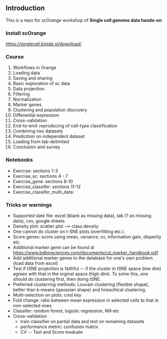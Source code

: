 ## Introduction

This is a repo for scOrange workshop of **Single cell genome data hands-on**

### Install scOrange
https://singlecell.biolab.si/download/


### Course
1. Workflows in Orange
2. Loading data
3. Saving and sharing
4. Basic exploration of sc data
5. Data projection
6. Filtering
7. Normalization
8. Marker genes
9. Clustering and population discovery
10. Differential expression
11. Cross-validation
12. End-to-end: reproducing of cell-type classification
13. Combining two datasets
14. Predicitoin on independent dataset
15. Loading from tab-delimited
16. Conclusion and survey

### Notebooks
* Exercise: sections 1-3
* Exercise\_sc: sections 4 - 7
* Exercise\_gene: sections 8-10
* Exercise\_classifer: sections 11-12
* Exercise\_classifer\_multi\_data:

### Tricks or warnings
* Supported date file: excel (blank as missing data), tab (? as missing data), csv, google sheets
* Density plot: scatter plot —> class density
* One cannot do cluster on t-SNE plots (overfitting etc.).
* Score genes: score using mean, variance, cv, information gain, disperity etc.
* Additional marker gene can be found at https://www.bdbiosciences.com/documents/cd_marker_handbook.pdf
* Add additional marker genes to the database for one's own problem (load data from excel)
* Test if tSNE projection is faithful -- if the cluster in tSNE space (low dim) agrees with that in the orginal space (high dim). To solve this, one should do clustering first, then doing tSNE.
* Preferred clusterring methods: Louvain clustering (flexible shape), better than k-means (gaussian shape) and hireachical clustering.
* Multi-selection on plots: cmd key
* Fold change: ratio between mean expression in selected cells to that in non-selected ones
* Classifer: random forest, logistic regression, NN etc
* Cross-validation
    * train classifier on partial data and test on remaining datasets
    * performance metric: confusion matrix
    * CV -- Test and Score moduale
